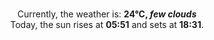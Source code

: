 <p  align="center"><br/>Currently, the weather is: <b> 24°C, <i>few clouds</i></b></br>Today, the sun rises at <b>05:51</b> and sets at <b>18:31</b>.</p>